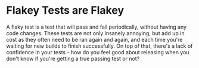 # Flakey Tests are Flakey

A flaky test is a test that will pass and fail periodically, without having any code changes. These tests are not only insanely annoying, but add up in cost as they often need to be ran again and again, and each time you're waiting for new builds to finish successfully. On top of that, there's a lack of confidence in your tests - how do you feel good about releasing when you don't know if you're getting a true passing test or not?